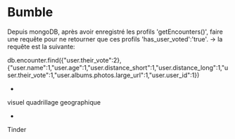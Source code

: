 # Bumble

Depuis mongoDB, après avoir enregistré les profils 'getEncounters()', faire une requête pour ne retourner que ces profils 'has_user_voted':'true'. 
-> la requête est la suivante:

db.encounter.find({"user.their_vote":2},{"user.name":1,"user.age":1,"user.distance_short":1,"user.distance_long":1,"user.their_vote":1,"user.albums.photos.large_url":1,"user.user_id":1})

+

visuel quadrillage geographique

+

Tinder
